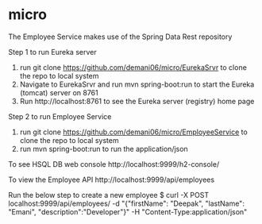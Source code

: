 # micro

The Employee Service makes use of the Spring Data Rest repository

Step 1 to run Eureka server
1. run git clone https://github.com/demani06/micro/EurekaSrvr to clone the repo to local system
2. Navigate to EurekaSrvr and run mvn spring-boot:run to start the Eureka (tomcat) server on 8761
3. Run http://localhost:8761 to see the Eureka server (registry) home page

Step 2 to run Employee Service
1. run git clone https://github.com/demani06/micro/EmployeeService to clone the repo to local system
2. run mvn spring-boot:run to run the application/json

To see HSQL DB web console 
http://localhost:9999/h2-console/

To view the Employee API 
http://localhost:9999/api/employees

Run the below step to create a new employee
$ curl -X POST localhost:9999/api/employees/ -d "{\"firstName\": \"Deepak\", \"lastName\": \"Emani\", \"description\":\"Developer\"}" -H "Content-Type:application/json"
